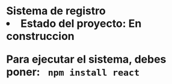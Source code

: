 <h1> Sistema de registro</h1)

- Estado del proyecto: En construccion

Para ejecutar el sistema, debes poner:
``` npm install react```
